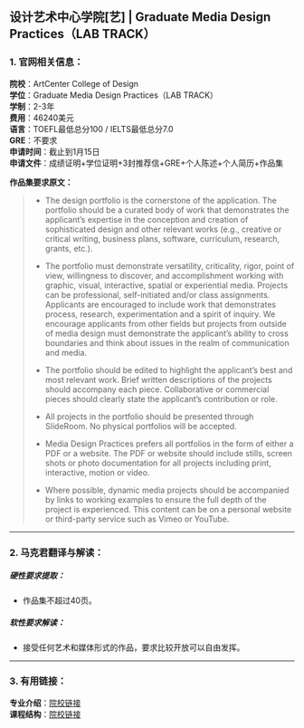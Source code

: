 ## 设计艺术中心学院[艺] | Graduate Media Design Practices（LAB TRACK）


### 1. 官网相关信息：

**院校**：ArtCenter College of Design  
**学位**：Graduate Media Design Practices（LAB TRACK）  
**学制**：2-3年  
**费用**：46240美元  
**语言**：TOEFL最低总分100 / IELTS最低总分7.0  
**GRE**：不要求    
**申请时间**：截止到1月15日  
**申请文件**：成绩证明+学位证明+3封推荐信+GRE+个人陈述+个人简历+作品集  

**作品集要求原文：**   

> - The design portfolio is the cornerstone of the application. The portfolio should be a curated body of work that demonstrates the applicant’s expertise in the conception and creation of sophisticated design and other relevant works (e.g., creative or critical writing, business plans, software, curriculum, research, grants, etc.).
> 
> - The portfolio must demonstrate versatility, criticality, rigor, point of view, willingness to discover, and accomplishment working with graphic, visual, interactive, spatial or experiential media. Projects can be professional, self-initiated and/or class assignments. Applicants are encouraged to include work that demonstrates process, research, experimentation and a spirit of inquiry. We encourage applicants from other fields but projects from outside of media design must demonstrate the applicant’s ability to cross boundaries and think about issues in the realm of communication and media.
> 
> - The portfolio should be edited to highlight the applicant’s best and most relevant work. Brief written descriptions of the projects should accompany each piece. Collaborative or commercial pieces should clearly state the applicant’s contribution or role.
> 
> - All projects in the portfolio should be presented through SlideRoom. No physical portfolios will be accepted.
> 
> -  Media Design Practices prefers all portfolios in the form of either a PDF or a website. The PDF or website should include stills, screen shots or photo documentation for all projects including print, interactive, motion or video. 
> 
> - Where possible, dynamic media projects should be accompanied by links to working examples to ensure the full depth of the project is experienced. This content can be on a personal website or third-party service such as Vimeo or YouTube.

---


### 2. 马克君翻译与解读：

##### 硬性要求提取：
- 作品集不超过40页。


##### 软性要求解读：
- 接受任何艺术和媒体形式的作品，要求比较开放可以自由发挥。


---


### 3. 有用链接：

**专业介绍**：[院校链接](http://www.artcenter.edu/academics/graduate-degrees/media-design-practices/overview.html)  
**课程结构**：[院校链接](http://www.artcenter.edu/academics/graduate-degrees/media-design-practices/course-of-study/overview.html)
